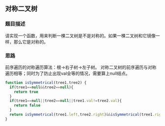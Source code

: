 ## 对称二叉树

### 题目描述

请实现一个函数，用来判断一棵二叉树是不是对称的。如果一棵二叉树和它镜像一样，那么它是对称的。

### 思路

前序遍历的对称遍历算法：根->右子树->左子树。
对称二叉树的前序遍历与对称遍历相等；同时为了防止出现val全等的情况，需要算上null结点。
```javascript
function isSymmetrical(tree1,tree2) {
  if(tree1==null&&tree2==null){
    return true
  }
  if(tree1==null||tree2==null||tree1.val!=tree2.val){
    return false
  }
  return isSymmetrical(tree1.left,tree2.right)&&isSymmetrical(tree1.right,tree2.left)
}
```
